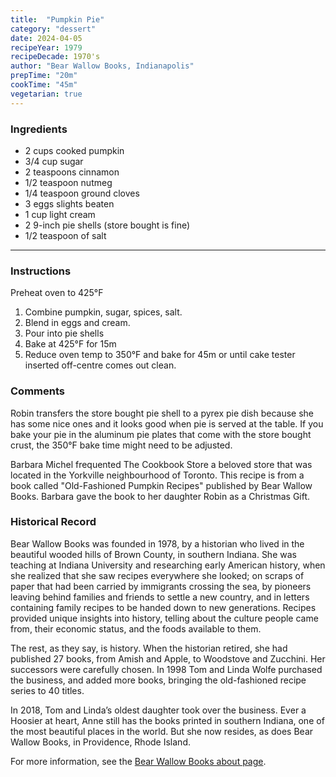 ```yaml
---
title:  "Pumpkin Pie"
category: "dessert"
date: 2024-04-05
recipeYear: 1979
recipeDecade: 1970's
author: "Bear Wallow Books, Indianapolis"
prepTime: "20m"
cookTime: "45m"
vegetarian: true
---
```


### Ingredients

- 2 cups cooked pumpkin
- 3/4 cup sugar
- 2 teaspoons cinnamon
- 1/2 teaspoon nutmeg
- 1/4 teaspoon ground cloves
- 3 eggs slights beaten
- 1 cup light cream
- 2 9-inch pie shells (store bought is fine)
- 1/2 teaspoon of salt

---

### Instructions

Preheat oven to 425°F

1. Combine pumpkin, sugar, spices, salt.
2. Blend in eggs and cream.
3. Pour into pie shells
4. Bake at 425°F for 15m
5. Reduce oven temp to 350°F and bake for 45m or until cake tester inserted off-centre comes out clean.


### Comments

Robin transfers the store bought pie shell to a pyrex pie dish because she has some nice ones and it looks good when pie is served at the table. If you bake your pie in the aluminum pie plates that come with the store bought crust, the 350°F bake time might need to be adjusted. 

Barbara Michel frequented The Cookbook Store a beloved store that was located in the Yorkville neighbourhood of Toronto. This recipe is from a book called "Old-Fashioned Pumpkin Recipes" published by Bear Wallow Books. Barbara gave the book to her daughter Robin as a Christmas Gift. 

### Historical Record

 Bear Wallow Books was founded in 1978, by a historian who lived in the beautiful wooded hills of Brown County, in southern Indiana. She was teaching at Indiana University and researching early American history, when she realized that she saw recipes everywhere she looked; on scraps of paper that had been carried by immigrants crossing the sea, by pioneers leaving behind families and friends to settle a new country, and in letters containing family recipes to be handed down to new generations. Recipes provided unique insights into history, telling about the culture people came from, their economic status, and the foods available to them.

 The rest, as they say, is history. When the historian retired, she had published 27 books, from Amish and Apple, to Woodstove and Zucchini. Her successors were carefully chosen. In 1998 Tom and Linda Wolfe purchased the business, and added more books, bringing the old-fashioned recipe series to 40 titles.
 
 In 2018, Tom and Linda’s oldest daughter took over the business. Ever a Hoosier at heart, Anne still has the books printed in southern Indiana, one of the most beautiful places in the world. But she now resides, as does Bear Wallow Books, in Providence, Rhode Island.

 For more information, see the [Bear Wallow Books about page](https://bearwallowbooks.com/about).

